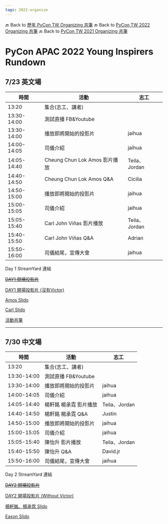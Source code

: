 ```yaml
---
tags: 2022-organize
---
```


🔙 Back to [歷年 PyCon TW Organizing 共筆](/ryPr7SFyP/%2FHM5mHCFKQCu7-W5ea8ITcw%3Fview)
🔙 Back to [PyCon TW 2022 Organizing 共筆](/F4qRbwIsQXWH5B6cZ6Pzyw)
🔙 Back to [PyCon TW 2021 Organizing 共筆](/Wb9vQrfJQk-5tPoPR23hwA)

# PyCon APAC 2022 Young Inspirers Rundown


## 7/23 英文場

| 時間 | 活動 | 志工 |
| -------- | -------- | -------- |
| 13:20     | 集合(志工、講者)     |      |
| 13:30-14:00    | 測試直播 FB&Youtube     |      |
| 13:30-14:00     | 播放即將開始的投影片     | jaihua    |
| 14:00-14:05     | 司儀介紹   | jaihua    |
| 14:05-14:40     | Cheung Chun Lok Amos 影片播放   | Teila、Jordan     |
| 14:40-14:50     | Cheung Chun Lok Amos Q&A     | Cicilia     |
| 14:50-15:00     | 播放即將開始的投影片     | jaihua    |
15:00-15:05     | 司儀介紹   | jaihua    |
| 15:05-15:40     | Carl John Viñas 影片播放   | Teila、Jordan
| 15:40-15:50     | Carl John Viñas Q&A    | Adrian
| 15:50-16:00     | 司儀結尾，宣傳大會     | jaihua    |

Day 1 StreamYard 連結

~~[DAY1 開場投影片](https://drive.google.com/file/d/1ItzyIlKh7dILP3-UPmMa89uxhVcgJzkH/view?usp=sharing)~~

[DAY1 開場投影片 (沒有Victor)](https://drive.google.com/file/d/1IiAUL0pE-DBSnpiAgXo1PhLmnFqhQUoo/view?usp=sharing)


[Amos Slido](https://app.sli.do/event/vRmSpd58J6oASe87vogiYw/live/questions)

[Carl Slido](https://app.sli.do/event/9ufxdCGuGXfEntWz4kmpyz/live/questions)

[活動共筆](https://hackmd.io/@pycontw/SkXlXpKoc)

---

## 7/30 中文場

| 時間 | 活動 | 志工 |
| -------- | -------- | -------- |
| 13:20     | 集合(志工、講者)     |      |
| 13:30-14:00    | 測試直播 FB&Youtube     |      |
| 13:30-14:00     | 播放即將開始的投影片     | jaihua    |
| 14:00-14:05     | 司儀介紹   | jaihua    |
| 14:05-14:40     | 楊軒銘 楊承霓 影片播放   | Teila、Jordan     |
| 14:40-14:50     | 楊軒銘 楊承霓 Q&A     | Justin     |
| 14:50-15:00     | 播放即將開始的投影片     | jaihua    |
15:00-15:05     | 司儀介紹   | jaihua    |
| 15:05-15:40     | 陳怡升 影片播放   | Teila、Jordan
| 15:40-15:50     | 陳怡升 Q&A    | David.jr
| 15:50-16:00     | 司儀結尾，宣傳大會     | jaihua    |

Day 2 StreamYard 連結


~~[DAY2 開場投影片](https://drive.google.com/file/d/1QCUen9oz9EgQ3Rs0vFhtt9qAkXtwr4Bf/view?usp=sharing)~~

[DAY2 開場投影片 (Without Victor)](https://drive.google.com/file/d/1FeYIotTUyrUGosGBxTN8zp6nToUkqyVG/view?usp=sharing)

[楊軒銘、楊承霓 Slido](https://app.sli.do/event/nC7pp2hkbMRKdsLm6LpxyD/live/questions)

[Eason Slido](https://app.sli.do/event/vNbhwxf4Kdzxozb7S8hUUg/live/questions)